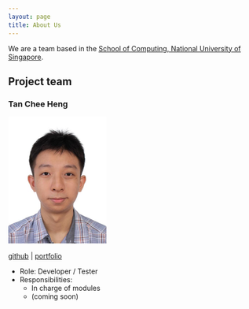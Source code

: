 ```yaml
---
layout: page
title: About Us
---
```


We are a team based in the [School of Computing, National University of Singapore](http://www.comp.nus.edu.sg).

## Project team

### Tan Chee Heng

<img src="images/cheeheng.png" width="200px">

[github](http://github.com/cheeheng) |
[portfolio](team/cheeheng.md)

* Role: Developer / Tester
* Responsibilities:
  * In charge of modules
  * (coming soon)